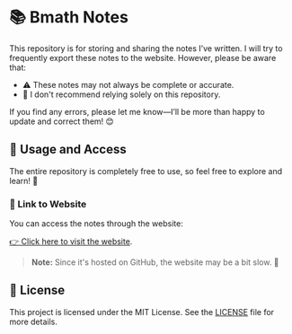 #  📚 Bmath Notes

This repository is for storing and sharing the notes I’ve written. I will try to frequently export these notes to the website. However, please be aware that:

- ⚠️ These notes may not always be complete or accurate.
- 🤔 I don't recommend relying solely on this repository.

If you find any errors, please let me know—I’ll be more than happy to update and correct them! 😊

## 📂 Usage and Access

The entire repository is completely free to use, so feel free to explore and learn! 🚀

### 🔗 Link to Website

You can access the notes through the website:

[👉 Click here to visit the website](https://sai-prabhav.github.io/bmath_notes/website/index).

> **Note:** Since it's hosted on GitHub, the website may be a bit slow. 🐢

## 📜 License

This project is licensed under the MIT License. See the [LICENSE](./LICENSE) file for more details.
